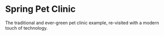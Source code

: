 # Spring Pet Clinic
The traditional and ever-green pet clinic example, re-visited with a modern touch of technology.
